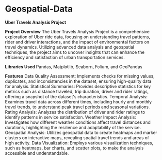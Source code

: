 # Geospatial-Data

**Uber Travels Analysis Project**

**Project Overview**
The Uber Travels Analysis Project is a comprehensive exploration of Uber ride data, focusing on understanding travel patterns, rider and driver interactions, and the impact of environmental factors on travel dynamics. Utilizing advanced data analysis and geospatial techniques, the project aims to uncover insights that can enhance the efficiency and satisfaction of urban transportation services.

**Libraries Used**
Pandas, Matplotlib, Seaborn, Folium, and GeoPandas

**Features**
Data Quality Assessment: Implements checks for missing values, duplicates, and inconsistencies in the dataset, ensuring high-quality data for analysis.
Statistical Summaries: Provides descriptive statistics for key metrics such as distance traveled, trip duration, driver and rider ratings, offering a snapshot of the dataset's characteristics.
Temporal Analysis: Examines travel data across different times, including hourly and monthly travel trends, to understand peak travel periods and seasonal variations.
Rating Analysis: Analyzes the distribution of driver and rider ratings to identify patterns in service satisfaction.
Weather Impact Analysis: Investigates how different weather conditions affect travel distances and durations, highlighting the resilience and adaptability of the service.
Geospatial Analysis: Utilizes geospatial data to create heatmaps and marker clusters on interactive maps, revealing spatial travel trends and areas of high activity.
Data Visualization: Employs various visualization techniques, such as heatmaps, bar charts, and scatter plots, to make the analysis accessible and understandable.
